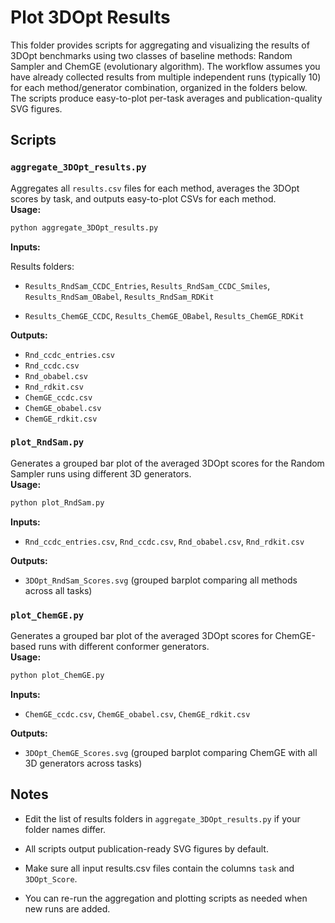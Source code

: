 # Plot 3DOpt Results

This folder provides scripts for aggregating and visualizing the results of 3DOpt benchmarks using two classes of baseline methods: Random Sampler and ChemGE (evolutionary algorithm). The workflow assumes you have already collected results from multiple independent runs (typically 10) for each method/generator combination, organized in the folders below. The scripts produce easy-to-plot per-task averages and publication-quality SVG figures.

## Scripts

### `aggregate_3DOpt_results.py`  
Aggregates all `results.csv` files for each method, averages the 3DOpt scores by task, and outputs easy-to-plot CSVs for each method.  
**Usage:**  
```bash
python aggregate_3DOpt_results.py
```
**Inputs:**

Results folders:

- `Results_RndSam_CCDC_Entries`, `Results_RndSam_CCDC_Smiles`, `Results_RndSam_OBabel`, `Results_RndSam_RDKit`

- `Results_ChemGE_CCDC`, `Results_ChemGE_OBabel`, `Results_ChemGE_RDKit`

**Outputs:**

- `Rnd_ccdc_entries.csv`
- `Rnd_ccdc.csv`
- `Rnd_obabel.csv`
- `Rnd_rdkit.csv`
- `ChemGE_ccdc.csv`
- `ChemGE_obabel.csv`
- `ChemGE_rdkit.csv`

### `plot_RndSam.py`
Generates a grouped bar plot of the averaged 3DOpt scores for the Random Sampler runs using different 3D generators.  
**Usage:**  
```bash
python plot_RndSam.py
```
**Inputs:**
- `Rnd_ccdc_entries.csv`, `Rnd_ccdc.csv`, `Rnd_obabel.csv`, `Rnd_rdkit.csv`

**Outputs:**
- `3DOpt_RndSam_Scores.svg` (grouped barplot comparing all methods across all tasks)

### `plot_ChemGE.py`
Generates a grouped bar plot of the averaged 3DOpt scores for ChemGE-based runs with different conformer generators.  
**Usage:**  
```bash
python plot_ChemGE.py
```
**Inputs:**
- `ChemGE_ccdc.csv`, `ChemGE_obabel.csv`, `ChemGE_rdkit.csv`

**Outputs:**
- `3DOpt_ChemGE_Scores.svg` (grouped barplot comparing ChemGE with all 3D generators across tasks)


## Notes

- Edit the list of results folders in `aggregate_3DOpt_results.py` if your folder names differ.

- All scripts output publication-ready SVG figures by default.

- Make sure all input results.csv files contain the columns `task` and `3DOpt_Score`.

- You can re-run the aggregation and plotting scripts as needed when new runs are added.